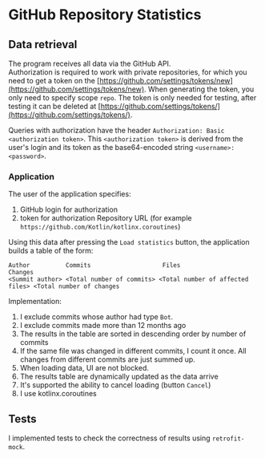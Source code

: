 # GitHub Repository Statistics 

## Data retrieval 

The program receives all data via the GitHub API.  
Authorization is required to work with private repositories, 
for which you need to get a token on the 
[https://github.com/settings/tokens/new](https://github.com/settings/tokens/new).
When generating the token, you only need to specify scope `repo`. The token is only needed for testing,
after testing it can be deleted at [https://github.com/settings/tokens/](https://github.com/settings/tokens/).  

Queries with authorization have the header `Authorization: Basic <authorization token>`.
This `<authorization token>` is derived from the user's login and its token 
as the base64-encoded string `<username>:<password>`.

###  Application

The user of the application specifies:
1. GitHub login for authorization
2. token for authorization
Repository URL (for example `https://github.com/Kotlin/kotlinx.coroutines`) 

Using this data after pressing the `Load statistics` button, the application builds a table of the form: 
```
Author          Commits                    Files                               Changes
<Summit author> <Total number of commits> <Total number of affected files> <Total number of changes
```

Implementation:

1. I exclude commits whose author had type `Bot`. 
2. I exclude commits made more than 12 months ago 
3. The results in the table are sorted in descending order by number of commits  
4. If the same file was changed in different commits, I count it once. All changes from different commits are just summed up.
5. When loading data, UI are not blocked.
6. The results table are dynamically updated as the data arrive
7. It's supported the ability to cancel loading (button `Cancel`)
8. I use kotlinx.coroutines   

## Tests

I implemented tests to check the correctness of results using `retrofit-mock`.

